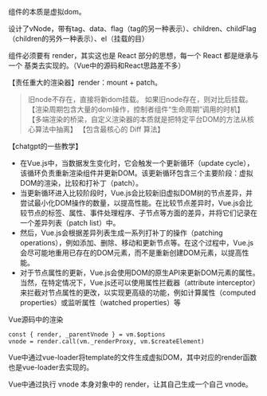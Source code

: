 组件的本质是虚拟dom。

设计了vNode，带有tag、data、flag（tag的另一种表示）、children、childFlag（children的另外一种表示）、el（挂载的目）


组件必须要有 render，其实这也是 React 部分的思想，每一个 React 都是继承与一个 基类去实现的。（Vue中的源码和React思路差不多）


【责任重大的渲染器】render：mount + patch。
> 旧node不存在，直接将新dom挂载。
> 如果旧node存在，则对比后挂载。
【渲染周期包含大量的dom操作，控制者组件“生命周期”调用的时机】
【多端渲染的桥梁，自定义渲染器的本质就是把特定平台DOM的方法从核心算法中抽离】
【包含最核心的 Diff 算法】

【chatgpt的一些教学】
- 在Vue.js中，当数据发生变化时，它会触发一个更新循环（update cycle），该循环负责重新渲染组件并更新DOM。该更新循环包含三个主要阶段：虚拟DOM的渲染，比较和打补丁（patch）。
- 当更新循环进入比较阶段时，Vue.js会比较新旧虚拟DOM树的节点差异，并尝试最小化DOM操作的数量，以提高性能。在比较节点差异时，Vue.js会比较节点的标签、属性、事件处理程序、子节点等方面的差异，并将它们记录在一个差异列表（patch list）中。
- 然后，Vue.js会根据差异列表生成一系列打补丁的操作（patching operations），例如添加、删除、移动和更新节点等。在这个过程中，Vue.js会尽可能地重用已存在的DOM元素，而不是重新创建DOM元素，以提高性能。
- 对于节点属性的更新，Vue.js会使用DOM的原生API来更新DOM元素的属性。当然，在特定情况下，Vue.js还可以使用属性拦截器（attribute interceptor）来拦截对节点属性的更改，以实现更高级的功能，例如计算属性（computed properties）或监听属性（watched properties）等

Vue源码中的渲染
```
const { render, _parentVnode } = vm.$options
vnode = render.call(vm._renderProxy, vm.$createElement)
```

Vue中通过vue-loader将template的文件生成虚拟DOM，其中对应的render函数也是vue-loader去实现的。

Vue中通过执行 vnode 本身对象中的 render，让其自己生成一个自己 vnode。